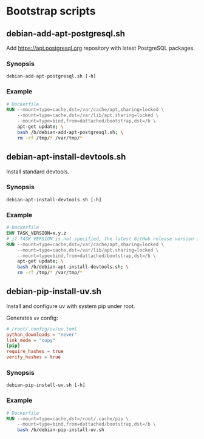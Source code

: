 # Bootstrap scripts

## debian-add-apt-postgresql.sh

Add https://apt.postgresql.org repository with latest PostgreSQL packages.

### Synopsis
```shell
debian-add-apt-postgresql.sh [-h]
```

### Example
```Dockerfile
# Dockerfile
RUN --mount=type=cache,dst=/var/cache/apt,sharing=locked \
    --mount=type=cache,dst=/var/lib/apt,sharing=locked \
    --mount=type=bind,from=dattached/bootstrap,dst=/b \
    apt-get update; \
    bash /b/debian-add-apt-postgresql.sh; \
    rm -rf /tmp/* /var/tmp/*
```

## debian-apt-install-devtools.sh

Install standard devtools.

### Synopsis
```shell
debian-apt-install-devtools.sh [-h]
```

### Example
```Dockerfile
# Dockerfile
ENV TASK_VERSION=x.y.z
# if TASK_VERSION is not specified, the latest GitHub release version is used
RUN --mount=type=cache,dst=/var/cache/apt,sharing=locked \
    --mount=type=cache,dst=/var/lib/apt,sharing=locked \
    --mount=type=bind,from=dattached/bootstrap,dst=/b \
    apt-get update; \
    bash /b/debian-apt-install-devtools.sh; \
    rm -rf /tmp/* /var/tmp/*
```

## debian-pip-install-uv.sh

Install and configure uv with system pip under root.

Generates `uv` config:
```toml
# /root/.config/uv/uv.toml
python_downloads = "never"
link_mode = "copy"
[pip]
require_hashes = true
verify_hashes = true
```

### Synopsis
```shell
debian-pip-install-uv.sh [-h]
```

### Example
```Dockerfile
# Dockerfile
RUN --mount=type=cache,dst=/root/.cache/pip \
    --mount=type=bind,from=dattached/bootstrap,dst=/b \
    bash /b/debian-pip-install-uv.sh
```
